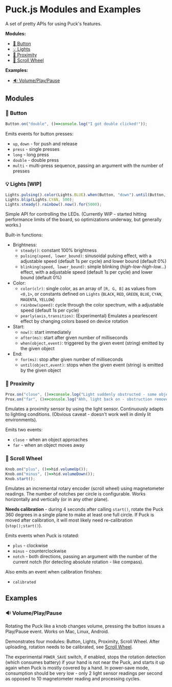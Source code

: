 # Puck.js Modules and Examples

A set of pretty APIs for using Puck's features.

**Modules:**
* [:radio_button: Button](#radio_button-button)
* [:bulb: Lights](#bulb-lights-wip)
* [:wave: Proximity](#wave-proximity)
* [:arrows_counterclockwise: Scroll Wheel](#arrows_counterclockwise-scroll-wheel)

**Examples:**
* [:sound: Volume/Play/Pause](#sound-volumeplaypause)

## Modules

### :radio_button: Button
```javascript
Button.on("double", ()=>console.log("I got double clicked!"));
```

Emits events for button presses:
* `up`, `down` - for push and release
* `press` - single presses
* `long` - long press
* `double` - double press
* `multi` - multi-press sequence, passing an argument with the number of presses

### :bulb: Lights [WIP]
```javascript
Lights.pulsing().color(Lights.BLUE).when(Button, "down").until(Button, "up");
Lights.blip(Lights.CYAN, 500);
Lights.steady().rainbow().now().for(5000);
```

Simple API for controlling the LEDs.
(Currently WIP - started hitting performance limits of the board, so optimizations underway, but generally works.)

Built-in functions:
* Brightness:
  * `steady()`: constant 100% brightness
  * `pulsing(speed, lower_bound)`: sinusoidal pulsing effect, with a adjustable speed (default 1s per cycle) and lower bound (default 0%)
  * `blinking(speed, lower_bound)`: simple blinking (_high-low-high-low..._) effect, with a adjustable speed (default 1s per cycle) and lower bound (default 0%)
* Color:
  * `color(clr)`: single color, as an array of `[R, G, B]` as values from `<0,1>`, or constants defined on `Lights` (`BLACK`, `RED`, `GREEN`, `BLUE`, `CYAN`, `MAGENTA`, `YELLOW`)
  * `rainbow(speed)`: cycle through the color spectrum, with a adjustable speed (default 1s per cycle)
  * `pearly(axis,transition)`: (Experimental) Emulates a pearlescent effect by changing colors based on device rotation
* Start:
  * `now()`: start immediately
  * `after(ms)`: start after given number of milliseconds
  * `when(object,event)`: triggered by the given event (string) emitted by the given object
* End:
  * `for(ms)`: stop after given number of milliseconds
  * `until(object,event)`: stops when the given event (string) is emitted by the given object

### :wave: Proximity
```javascript
Prox.on("close", ()=>console.log("Light suddenly obstructed - some object most likely got close to me."));
Prox.on("far", ()=>console.log("Ahh, light back on - obstruction removed."));
```

Emulates a proximity sensor by using the light sensor. Continuously adapts to lighting conditions.
(Obvious caveat - doesn't work well in dimly lit environments).

Emits two events:
* `close` - when an object approaches
* `far` - when an object moves away

### :arrows_counterclockwise: Scroll Wheel
```javascript
Knob.on("plus", ()=>hid.volumeUp());
Knob.on("minus", ()=>hid.volumeDown());
Knob.start();
```

Emulates an incremental rotary encoder (scroll wheel) using magnetometer readings.
The number of notches per circle is configurable. Works horizontally and vertically (or in any other plane).

**Needs calibration** - during 4 seconds after calling `start()`, rotate the Puck 360 degrees in a single plane to make at least one full circle.
If Puck is moved after calibration, it will most likely need re-calibration (`stop();start()`).

Emits events when Puck is rotated:
* `plus` - clockwise
* `minus` - counterclockwise
* `notch` - both directions, passing an argument with the number of the current notch (for detecting absolute rotation - like compass).

Also emits an event when calibration finishes:
* `calibrated`

## Examples

### :sound: Volume/Play/Pause

Rotating the Puck like a knob changes volume, pressing the button issues a Play/Pause event. Works on Mac, Linux, Android.

Demonstrates four modules: Button, Lights, Proximity, Scroll Wheel. After uploading, rotation needs to be calibrated, see [Scroll Wheel](#arrows_counterclockwise-scroll-wheel).

The experimental `POWER_SAVE` switch, if enabled, stops the rotation detection (which consumes battery) if your hand is not near the Puck, and starts it up again when Puck is mostly covered by a hand. 
In power-save mode, consumption should be very low - only 2 light sensor readings per second as opposed to 10 magnetometer reading and processing cycles.
